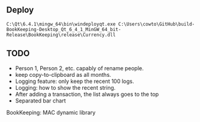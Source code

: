 ## Deploy

`C:\Qt\6.4.1\mingw_64\bin\windeployqt.exe C:\Users\cowto\GitHub\build-BookKeeping-Desktop_Qt_6_4_1_MinGW_64_bit-Release\BookKeeping\release\Currency.dll`

## TODO

- Person 1, Person 2, etc. capably of rename people.
- keep copy-to-clipboard as all months.
- Logging feature: only keep the recent 100 logs.
- Logging: how to show the recent string.
- After adding a transaction, the list always goes to the top
- Separated bar chart

BookKeeping:
MAC dynamic library

